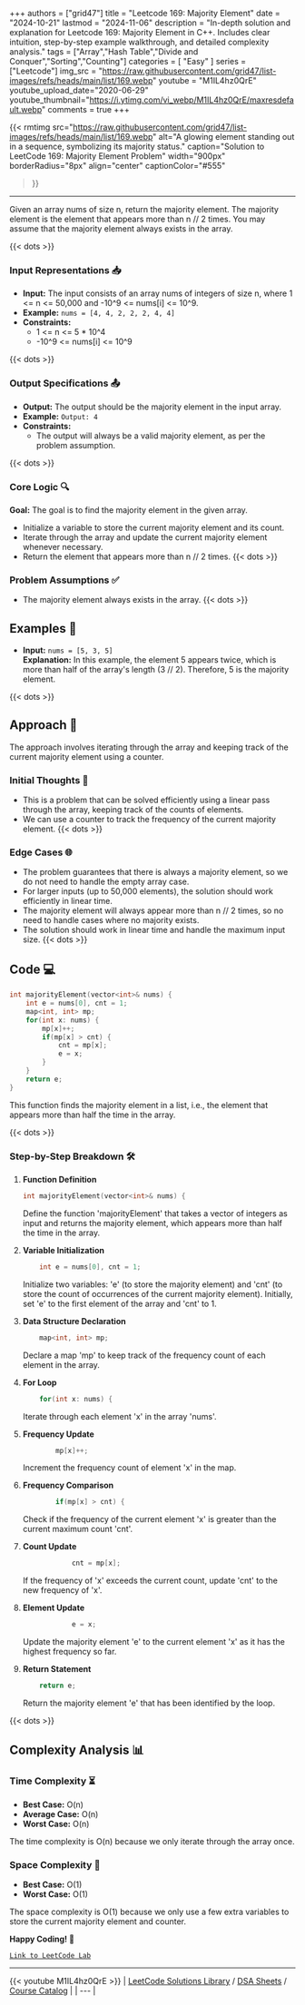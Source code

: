 
+++
authors = ["grid47"]
title = "Leetcode 169: Majority Element"
date = "2024-10-21"
lastmod = "2024-11-06"
description = "In-depth solution and explanation for Leetcode 169: Majority Element in C++. Includes clear intuition, step-by-step example walkthrough, and detailed complexity analysis."
tags = ["Array","Hash Table","Divide and Conquer","Sorting","Counting"]
categories = [
    "Easy"
]
series = ["Leetcode"]
img_src = "https://raw.githubusercontent.com/grid47/list-images/refs/heads/main/list/169.webp"
youtube = "M1IL4hz0QrE"
youtube_upload_date="2020-06-29"
youtube_thumbnail="https://i.ytimg.com/vi_webp/M1IL4hz0QrE/maxresdefault.webp"
comments = true
+++


{{< rmtimg 
    src="https://raw.githubusercontent.com/grid47/list-images/refs/heads/main/list/169.webp" 
    alt="A glowing element standing out in a sequence, symbolizing its majority status."
    caption="Solution to LeetCode 169: Majority Element Problem"
    width="900px"
    borderRadius="8px"
    align="center" 
    captionColor="#555"
>}}
---
Given an array nums of size n, return the majority element. The majority element is the element that appears more than n // 2 times. You may assume that the majority element always exists in the array.
<!--more-->
{{< dots >}}
### Input Representations 📥
- **Input:** The input consists of an array nums of integers of size n, where 1 <= n <= 50,000 and -10^9 <= nums[i] <= 10^9.
- **Example:** `nums = [4, 4, 2, 2, 2, 4, 4]`
- **Constraints:**
	- 1 <= n <= 5 * 10^4
	- -10^9 <= nums[i] <= 10^9

{{< dots >}}
### Output Specifications 📤
- **Output:** The output should be the majority element in the input array.
- **Example:** `Output: 4`
- **Constraints:**
	- The output will always be a valid majority element, as per the problem assumption.

{{< dots >}}
### Core Logic 🔍
**Goal:** The goal is to find the majority element in the given array.

- Initialize a variable to store the current majority element and its count.
- Iterate through the array and update the current majority element whenever necessary.
- Return the element that appears more than n // 2 times.
{{< dots >}}
### Problem Assumptions ✅
- The majority element always exists in the array.
{{< dots >}}
## Examples 🧩
- **Input:** `nums = [5, 3, 5]`  \
  **Explanation:** In this example, the element 5 appears twice, which is more than half of the array's length (3 // 2). Therefore, 5 is the majority element.

{{< dots >}}
## Approach 🚀
The approach involves iterating through the array and keeping track of the current majority element using a counter.

### Initial Thoughts 💭
- This is a problem that can be solved efficiently using a linear pass through the array, keeping track of the counts of elements.
- We can use a counter to track the frequency of the current majority element.
{{< dots >}}
### Edge Cases 🌐
- The problem guarantees that there is always a majority element, so we do not need to handle the empty array case.
- For larger inputs (up to 50,000 elements), the solution should work efficiently in linear time.
- The majority element will always appear more than n // 2 times, so no need to handle cases where no majority exists.
- The solution should work in linear time and handle the maximum input size.
{{< dots >}}
## Code 💻
```cpp
int majorityElement(vector<int>& nums) {
    int e = nums[0], cnt = 1;
    map<int, int> mp;
    for(int x: nums) {
        mp[x]++;
        if(mp[x] > cnt) {
            cnt = mp[x];
            e = x;
        }
    }
    return e;
}
```

This function finds the majority element in a list, i.e., the element that appears more than half the time in the array.

{{< dots >}}
### Step-by-Step Breakdown 🛠️
1. **Function Definition**
	```cpp
	int majorityElement(vector<int>& nums) {
	```
	Define the function 'majorityElement' that takes a vector of integers as input and returns the majority element, which appears more than half the time in the array.

2. **Variable Initialization**
	```cpp
	    int e = nums[0], cnt = 1;
	```
	Initialize two variables: 'e' (to store the majority element) and 'cnt' (to store the count of occurrences of the current majority element). Initially, set 'e' to the first element of the array and 'cnt' to 1.

3. **Data Structure Declaration**
	```cpp
	    map<int, int> mp;
	```
	Declare a map 'mp' to keep track of the frequency count of each element in the array.

4. **For Loop**
	```cpp
	    for(int x: nums) {
	```
	Iterate through each element 'x' in the array 'nums'.

5. **Frequency Update**
	```cpp
	        mp[x]++;
	```
	Increment the frequency count of element 'x' in the map.

6. **Frequency Comparison**
	```cpp
	        if(mp[x] > cnt) {
	```
	Check if the frequency of the current element 'x' is greater than the current maximum count 'cnt'.

7. **Count Update**
	```cpp
	            cnt = mp[x];
	```
	If the frequency of 'x' exceeds the current count, update 'cnt' to the new frequency of 'x'.

8. **Element Update**
	```cpp
	            e = x;
	```
	Update the majority element 'e' to the current element 'x' as it has the highest frequency so far.

9. **Return Statement**
	```cpp
	    return e;
	```
	Return the majority element 'e' that has been identified by the loop.

{{< dots >}}
## Complexity Analysis 📊
### Time Complexity ⏳
- **Best Case:** O(n)
- **Average Case:** O(n)
- **Worst Case:** O(n)

The time complexity is O(n) because we only iterate through the array once.

### Space Complexity 💾
- **Best Case:** O(1)
- **Worst Case:** O(1)

The space complexity is O(1) because we only use a few extra variables to store the current majority element and counter.

**Happy Coding! 🎉**


[`Link to LeetCode Lab`](https://leetcode.com/problems/majority-element/description/)

---
{{< youtube M1IL4hz0QrE >}}
| [LeetCode Solutions Library](https://grid47.xyz/leetcode/) / [DSA Sheets](https://grid47.xyz/sheets/) / [Course Catalog](https://grid47.xyz/courses/) |
| --- |
